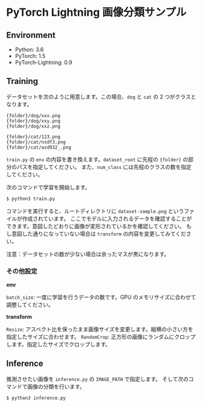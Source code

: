 # PyTorch Lightning 画像分類サンプル

## Environment

- Python: 3.6
- PyTorch: 1.5
- PyTorch-Lightning: 0.9

## Training

データセットを次のように用意します。この場合、`dog` と `cat` の 2 つがクラスとなります。

```
{folder}/dog/xxx.png
{folder}/dog/xxy.png
{folder}/dog/xxz.png

{folder}/cat/123.png
{folder}/cat/nsdf3.png
{folder}/cat/asd932_.png
```

`train.py` の `env` の内容を書き換えます。`dataset_root` に先程の `{folder}` の部分のパスを指定してください。
また、`num_class` には先程のクラスの数を指定してください。

次のコマンドで学習を開始します。

```sh
$ python3 train.py
```

コマンドを実行すると、ルートディレクトリに `dataset-sample.png` というファイルが作成されています。
ここでモデルに入力されるデータを確認することができます。意図したどおりに画像が変形されているかを確認してください。
もし意図した通りになっていない場合は `transform` の内容を変更してみてください。

注意：データセットの数が少ない場合は余ったマスが黒になります。

### その他設定

**env**

`batch_size`: 一度に学習を行うデータの数です。GPU のメモリサイズに合わせて調整してください。

**transform**

`Resize`: アスペクト比を保ったまま画像サイズを変更します。縦横の小さい方を指定したサイズに合わせます。
`RandomCrop`: 正方形の画像にランダムにクロップします。指定したサイズでクロップします。

## Inference

推測させたい画像を `inference.py` の `IMAGE_PATH` で指定します。
そして次のコマンドで画像の分類を行います。

```sh
$ python3 inference.py
```
